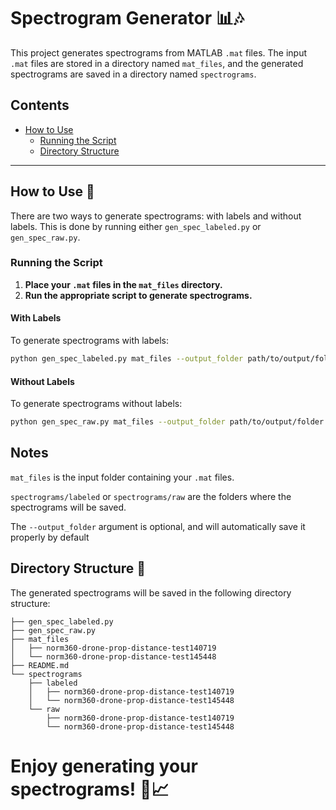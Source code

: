 # Spectrogram Generator 📊🎶

This project generates spectrograms from MATLAB `.mat` files. The input `.mat` files are stored in a directory named `mat_files`, and the generated spectrograms are saved in a directory named `spectrograms`.

## Contents

- [How to Use](#how-to-use)
  - [Running the Script](#running-the-script)
  - [Directory Structure](#directory-structure)

---

## How to Use 🚀

There are two ways to generate spectrograms: with labels and without labels. This is done by running either `gen_spec_labeled.py` or `gen_spec_raw.py`.


### Running the Script

1. **Place your `.mat` files in the `mat_files` directory.**
2. **Run the appropriate script to generate spectrograms.**

#### With Labels

To generate spectrograms with labels:

```bash
python gen_spec_labeled.py mat_files --output_folder path/to/output/folder
```
#### Without Labels

To generate spectrograms without labels:

```bash
python gen_spec_raw.py mat_files --output_folder path/to/output/folder
```

## Notes

`mat_files` is the input folder containing your `.mat` files.

`spectrograms/labeled` or `spectrograms/raw` are the folders where the spectrograms will be saved.

The `--output_folder` argument is optional, and will automatically save it properly by default

## Directory Structure 📁

The generated spectrograms will be saved in the following directory structure:

```
├── gen_spec_labeled.py
├── gen_spec_raw.py
├── mat_files
│   ├── norm360-drone-prop-distance-test140719
│   └── norm360-drone-prop-distance-test145448
├── README.md
└── spectrograms
    ├── labeled
    │   ├── norm360-drone-prop-distance-test140719
    │   └── norm360-drone-prop-distance-test145448
    └── raw
        ├── norm360-drone-prop-distance-test140719
        └── norm360-drone-prop-distance-test145448
```


# Enjoy generating your spectrograms! 🎉📈